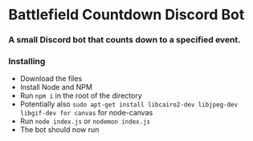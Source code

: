 <h1>Battlefield Countdown Discord Bot</h1>
<h3>A small Discord bot that counts down to a specified event.</h3>

### Installing

- Download the files
- Install Node and NPM
- Run `npm i` in the root of the directory
- Potentially also `sudo apt-get install libcairo2-dev libjpeg-dev libgif-dev for canvas` for node-canvas
- Run `node index.js` or `nodemon index.js`
- The bot should now run
